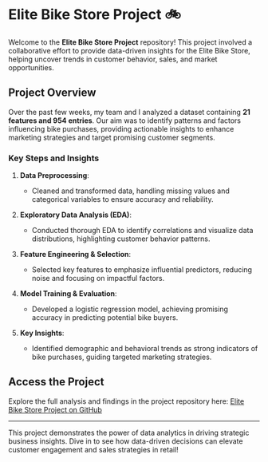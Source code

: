 # Elite Bike Store Project 🚲

Welcome to the **Elite Bike Store Project** repository! This project involved a collaborative effort to provide data-driven insights for the Elite Bike Store, helping uncover trends in customer behavior, sales, and market opportunities.

## Project Overview

Over the past few weeks, my team and I analyzed a dataset containing **21 features and 954 entries**. Our aim was to identify patterns and factors influencing bike purchases, providing actionable insights to enhance marketing strategies and target promising customer segments.

### Key Steps and Insights

1. **Data Preprocessing**:
   - Cleaned and transformed data, handling missing values and categorical variables to ensure accuracy and reliability.

2. **Exploratory Data Analysis (EDA)**:
   - Conducted thorough EDA to identify correlations and visualize data distributions, highlighting customer behavior patterns.

3. **Feature Engineering & Selection**:
   - Selected key features to emphasize influential predictors, reducing noise and focusing on impactful factors.

4. **Model Training & Evaluation**:
   - Developed a logistic regression model, achieving promising accuracy in predicting potential bike buyers.

5. **Key Insights**:
   - Identified demographic and behavioral trends as strong indicators of bike purchases, guiding targeted marketing strategies.

## Access the Project

Explore the full analysis and findings in the project repository here: [Elite Bike Store Project on GitHub](https://github.com/David-Bamidele/Elite-Bike-Store-Project)

---

This project demonstrates the power of data analytics in driving strategic business insights. Dive in to see how data-driven decisions can elevate customer engagement and sales strategies in retail!
